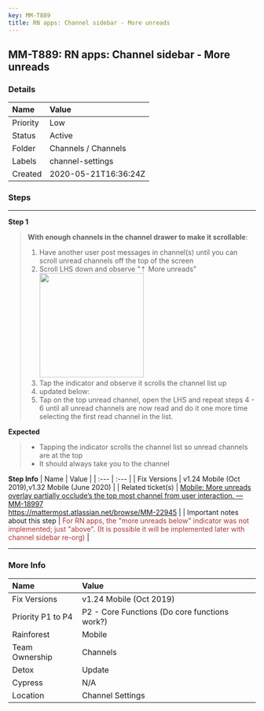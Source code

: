```yaml
---
key: MM-T889
title: RN apps: Channel sidebar - More unreads
---
```


## MM-T889: RN apps: Channel sidebar - More unreads

### Details

| Name     | Value                |
| :------- | :------------------- |
| Priority | Low                  |
| Status   | Active               |
| Folder   | Channels / Channels  |
| Labels   | channel-settings     |
| Created  | 2020-05-21T16:36:24Z |

### Steps

<hr/>

**Step 1**

> <article><strong>With enough channels in the channel drawer to make it scrollable</strong>:<ol><li>Have another user post messages in channel(s) until you can scroll unread channels off the top of the screen</li><li>Scroll LHS down and observe "⇡ More unreads"<br><img src="https://smartbear-tm4j-prod-us-west-2-attachment-rich-text.s3.us-west-2.amazonaws.com/embedded-f3277290f945470c4add5d21ef3dc7ca7b74388fc7152bfb6b99ae58c66a95a8-1590079033250-Screen+Shot+2020-05-21+at+9.36.51+AM.png" style="width: 212px;" class="fr-fil fr-dib"></li><li>Tap the indicator and observe it scrolls the channel list up</li><li>updated below:</li><li>Tap on the top unread channel, open the LHS and repeat steps 4 - 6 until all unread channels are now read and do it one more time selecting the first read channel in the list.</li></ol></article>

**Expected**

> <article><ul><li>Tapping the indicator scrolls the channel list so unread channels are at the top</li><li>It should always take you to the channel</li></ul></article>

**Step Info**
| Name | Value |
| :--- | :--- |
| Fix Versions | v1.24 Mobile (Oct 2019),v1.32 Mobile (June 2020) |
| Related ticket(s) | <a href="https://mattermost.atlassian.net/browse/MM-18997" rel="noopener noreferrer" target="_blank">Mobile: More unreads overlay partially occlude’s the top most channel from user interaction. — MM-18997</a><br><a href="https://mattermost.atlassian.net/browse/MM-22945">https://mattermost.atlassian.net/browse/MM-22945</a> |
| Important notes about this step | <span style="color: rgb(184, 49, 47);">For RN apps, the "more unreads below" indicator was not implemented; just "above". (It is possible it will be implemented later with channel sidebar re-org)</span> |

<hr/>

### More Info

| Name              | Value                                         |
| :---------------- | :-------------------------------------------- |
| Fix Versions      | v1.24 Mobile (Oct 2019)                       |
| Priority P1 to P4 | P2 - Core Functions (Do core functions work?) |
| Rainforest        | Mobile                                        |
| Team Ownership    | Channels                                      |
| Detox             | Update                                        |
| Cypress           | N/A                                           |
| Location          | Channel Settings                              |
